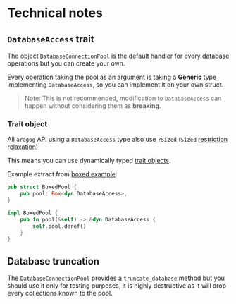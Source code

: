 
# Technical notes

## `DatabaseAccess` trait

The object `DatabaseConnectionPool` is the default handler for every database operations but you can create your own.

Every operation taking the pool as an argument is taking a **Generic** type implementing `DatabaseAccess`,
so you can implement it on your own struct.

> Note: This is not recommended, modification to `DatabaseAccess` can happen without considering them as **breaking**.

### Trait object

All `aragog` API using a `DatabaseAccess` type also use `?Sized` (`Sized` [restriction relaxation](https://doc.rust-lang.org/book/ch19-04-advanced-types.html#dynamically-sized-types-and-the-sized-trait))

This means you can use dynamically typed [trait objects](https://doc.rust-lang.org/book/ch17-02-trait-objects.html).

Example extract from [boxed example](../../examples/boxed_example):

```rust
pub struct BoxedPool {
    pub pool: Box<dyn DatabaseAccess>,
}

impl BoxedPool {
    pub fn pool(&self) -> &dyn DatabaseAccess {
        self.pool.deref()
    }
}
```

## Database truncation

The `DatabaseConnectionPool` provides a `truncate_database` method but you should use it only for testing purposes,
it is highly destructive as it will drop every collections known to the pool.